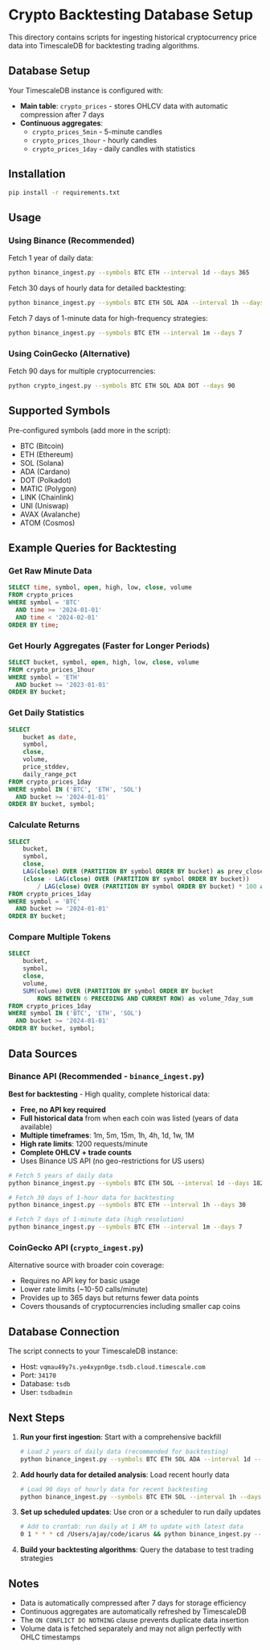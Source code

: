 # Crypto Backtesting Database Setup

This directory contains scripts for ingesting historical cryptocurrency price data into TimescaleDB for backtesting trading algorithms.

## Database Setup

Your TimescaleDB instance is configured with:

- **Main table**: `crypto_prices` - stores OHLCV data with automatic compression after 7 days
- **Continuous aggregates**:
  - `crypto_prices_5min` - 5-minute candles
  - `crypto_prices_1hour` - hourly candles
  - `crypto_prices_1day` - daily candles with statistics

## Installation

```bash
pip install -r requirements.txt
```

## Usage

### Using Binance (Recommended)

Fetch 1 year of daily data:
```bash
python binance_ingest.py --symbols BTC ETH --interval 1d --days 365
```

Fetch 30 days of hourly data for detailed backtesting:
```bash
python binance_ingest.py --symbols BTC ETH SOL ADA --interval 1h --days 30
```

Fetch 7 days of 1-minute data for high-frequency strategies:
```bash
python binance_ingest.py --symbols BTC ETH --interval 1m --days 7
```

### Using CoinGecko (Alternative)

Fetch 90 days for multiple cryptocurrencies:
```bash
python crypto_ingest.py --symbols BTC ETH SOL ADA DOT --days 90
```

## Supported Symbols

Pre-configured symbols (add more in the script):
- BTC (Bitcoin)
- ETH (Ethereum)
- SOL (Solana)
- ADA (Cardano)
- DOT (Polkadot)
- MATIC (Polygon)
- LINK (Chainlink)
- UNI (Uniswap)
- AVAX (Avalanche)
- ATOM (Cosmos)

## Example Queries for Backtesting

### Get Raw Minute Data
```sql
SELECT time, symbol, open, high, low, close, volume
FROM crypto_prices
WHERE symbol = 'BTC'
  AND time >= '2024-01-01'
  AND time < '2024-02-01'
ORDER BY time;
```

### Get Hourly Aggregates (Faster for Longer Periods)
```sql
SELECT bucket, symbol, open, high, low, close, volume
FROM crypto_prices_1hour
WHERE symbol = 'ETH'
  AND bucket >= '2023-01-01'
ORDER BY bucket;
```

### Get Daily Statistics
```sql
SELECT
    bucket as date,
    symbol,
    close,
    volume,
    price_stddev,
    daily_range_pct
FROM crypto_prices_1day
WHERE symbol IN ('BTC', 'ETH', 'SOL')
  AND bucket >= '2024-01-01'
ORDER BY bucket, symbol;
```

### Calculate Returns
```sql
SELECT
    bucket,
    symbol,
    close,
    LAG(close) OVER (PARTITION BY symbol ORDER BY bucket) as prev_close,
    (close - LAG(close) OVER (PARTITION BY symbol ORDER BY bucket))
        / LAG(close) OVER (PARTITION BY symbol ORDER BY bucket) * 100 as return_pct
FROM crypto_prices_1day
WHERE symbol = 'BTC'
  AND bucket >= '2024-01-01'
ORDER BY bucket;
```

### Compare Multiple Tokens
```sql
SELECT
    bucket,
    symbol,
    close,
    volume,
    SUM(volume) OVER (PARTITION BY symbol ORDER BY bucket
        ROWS BETWEEN 6 PRECEDING AND CURRENT ROW) as volume_7day_sum
FROM crypto_prices_1day
WHERE symbol IN ('BTC', 'ETH', 'SOL')
  AND bucket >= '2024-01-01'
ORDER BY bucket, symbol;
```

## Data Sources

### Binance API (Recommended - `binance_ingest.py`)
**Best for backtesting** - High quality, complete historical data:
- **Free, no API key required**
- **Full historical data** from when each coin was listed (years of data available)
- **Multiple timeframes**: 1m, 5m, 15m, 1h, 4h, 1d, 1w, 1M
- **High rate limits**: 1200 requests/minute
- **Complete OHLCV + trade counts**
- Uses Binance US API (no geo-restrictions for US users)

```bash
# Fetch 5 years of daily data
python binance_ingest.py --symbols BTC ETH SOL --interval 1d --days 1825

# Fetch 30 days of 1-hour data for backtesting
python binance_ingest.py --symbols BTC ETH --interval 1h --days 30

# Fetch 7 days of 1-minute data (high resolution)
python binance_ingest.py --symbols BTC ETH --interval 1m --days 7
```

### CoinGecko API (`crypto_ingest.py`)
Alternative source with broader coin coverage:
- Requires no API key for basic usage
- Lower rate limits (~10-50 calls/minute)
- Provides up to 365 days but returns fewer data points
- Covers thousands of cryptocurrencies including smaller cap coins

## Database Connection

The script connects to your TimescaleDB instance:
- Host: `vqmau49y7s.ye4xypn0ge.tsdb.cloud.timescale.com`
- Port: `34170`
- Database: `tsdb`
- User: `tsdbadmin`

## Next Steps

1. **Run your first ingestion**: Start with a comprehensive backfill
   ```bash
   # Load 2 years of daily data (recommended for backtesting)
   python binance_ingest.py --symbols BTC ETH SOL ADA --interval 1d --days 730
   ```

2. **Add hourly data for detailed analysis**: Load recent hourly data
   ```bash
   # Load 90 days of hourly data for recent backtesting
   python binance_ingest.py --symbols BTC ETH SOL --interval 1h --days 90
   ```

3. **Set up scheduled updates**: Use cron or a scheduler to run daily updates
   ```bash
   # Add to crontab: run daily at 1 AM to update with latest data
   0 1 * * * cd /Users/ajay/code/icarus && python binance_ingest.py --symbols BTC ETH SOL --interval 1d --days 2
   ```

4. **Build your backtesting algorithms**: Query the database to test trading strategies

## Notes

- Data is automatically compressed after 7 days for storage efficiency
- Continuous aggregates are automatically refreshed by TimescaleDB
- The `ON CONFLICT DO NOTHING` clause prevents duplicate data insertion
- Volume data is fetched separately and may not align perfectly with OHLC timestamps

